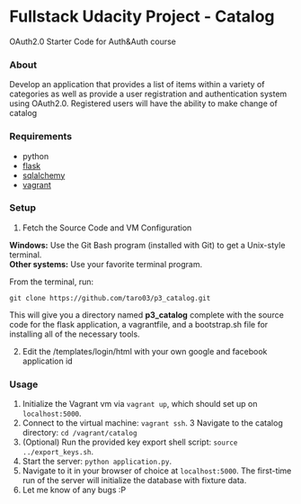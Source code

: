 # Fullstack Udacity Project - Catalog

OAuth2.0
Starter Code for Auth&amp;Auth course

### About
Develop an application that provides a list of items within a variety of categories as well as provide a user registration and authentication system using OAuth2.0. Registered users will have the ability to make change of catalog

### Requirements
* python
* [flask](http://flask.pocoo.org) 
* [sqlalchemy](http://www.sqlalchemy.org)
* [vagrant](https://www.vagrantup.com/downloads)

### Setup
1. Fetch the Source Code and VM Configuration

**Windows:** Use the Git Bash program (installed with Git) to get a Unix-style terminal.  
**Other systems:** Use your favorite terminal program.

From the terminal, run:

    git clone https://github.com/taro03/p3_catalog.git

This will give you a directory named **p3_catalog** complete with the source code for the flask application, a vagrantfile, and a bootstrap.sh file for installing all of the necessary tools. 

2. Edit the /templates/login/html with your own google and facebook application id



### Usage
1. Initialize the Vagrant vm via `vagrant up`, which should set up on `localhost:5000`.
2. Connect to the virtual machine: `vagrant ssh`.
3 Navigate to the catalog directory: `cd /vagrant/catalog`
7. (Optional) Run the provided key export shell script: `source ../export_keys.sh`.
8. Start the server: `python application.py`.
9. Navigate to it in your browser of choice at `localhost:5000`.  The first-time run of the server will initialize the database with fixture data.
10. Let me know of any bugs :P
